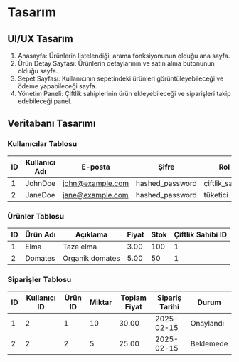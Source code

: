 # Tasarım

## UI/UX Tasarım
1. Anasayfa: Ürünlerin listelendiği, arama fonksiyonunun olduğu ana sayfa.
2. Ürün Detay Sayfası: Ürünlerin detaylarının ve satın alma butonunun olduğu sayfa.
3. Sepet Sayfası: Kullanıcının sepetindeki ürünleri görüntüleyebileceği ve ödeme yapabileceği sayfa.
4. Yönetim Paneli: Çiftlik sahiplerinin ürün ekleyebileceği ve siparişleri takip edebileceği panel.

## Veritabanı Tasarımı
### Kullanıcılar Tablosu
| ID | Kullanıcı Adı | E-posta | Şifre | Rol |
|----|---------------|---------|-------|-----|
| 1  | JohnDoe       | john@example.com | hashed_password | çiftlik_sahibi |
| 2  | JaneDoe       | jane@example.com | hashed_password | tüketici |

### Ürünler Tablosu
| ID | Ürün Adı | Açıklama | Fiyat | Stok | Çiftlik Sahibi ID |
|----|----------|----------|-------|------|-------------------|
| 1  | Elma     | Taze elma| 3.00  | 100  | 1                 |
| 2  | Domates  | Organik domates | 5.00  | 50   | 1                 |

### Siparişler Tablosu
| ID | Kullanıcı ID | Ürün ID | Miktar | Toplam Fiyat | Sipariş Tarihi | Durum |
|----|--------------|---------|--------|--------------|-----------------|-------|
| 1  | 2            | 1       | 10     | 30.00        | 2025-02-15      | Onaylandı |
| 2  | 2            | 2       | 5      | 25.00        | 2025-02-15      | Beklemede |